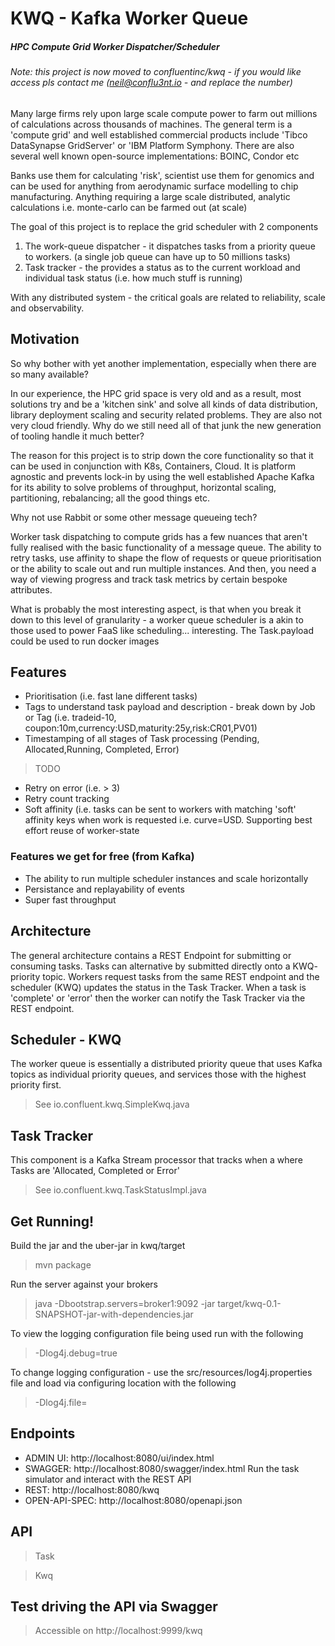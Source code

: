 # KWQ - Kafka Worker Queue

##### HPC Compute Grid Worker Dispatcher/Scheduler

###### Note: this project is now moved to confluentinc/kwq - if you would like access pls contact me (neil@conflu3nt.io - and replace the number)

Many large firms rely upon large scale compute power to farm out millions of calculations across thousands of machines. The general term is a 'compute grid' and well established commercial products include 'Tibco DataSynapse GridServer' or 'IBM Platform Symphony. There are also several well known open-source implementations: BOINC, Condor etc 

Banks use them for calculating 'risk', scientist use them for genomics and can be used for anything from aerodynamic surface modelling to chip manufacturing. Anything requiring a large scale distributed, analytic calculations i.e. monte-carlo can be farmed out (at scale)

The goal of this project is to replace the grid scheduler with 2 components 
1. The work-queue dispatcher - it dispatches tasks from a priority queue to workers. (a single job queue can have up to 50 millions tasks)
2. Task tracker - the provides a status as to the current workload and individual task status (i.e. how much stuff is running)

With any distributed system - the critical goals are related to reliability, scale and observability.

## Motivation

So why bother with yet another implementation, especially when there are so many available? 

In our experience, the HPC grid space is very old and as a result, most solutions try and be a 
'kitchen sink' and solve all kinds of data distribution, library deployment scaling and security related problems. 
They are also not very cloud friendly. Why do we still need all of that junk the new generation of tooling handle it much better? 

The reason for this project is to strip down the core functionality so that it can be used in conjunction with K8s, Containers, Cloud. It is platform agnostic and prevents lock-in by using the well established Apache Kafka for its ability to solve problems of throughput, horizontal scaling, partitioning, rebalancing; all the good things etc.

Why not use Rabbit or some other message queueing tech?

Worker task dispatching to compute grids has a few nuances that aren't fully realised with the 
basic functionality of a message queue. The ability to retry tasks, use affinity to shape the flow 
of requests or queue prioritisation or the ability to scale out and run multiple instances. 
And then, you need a way of viewing progress and track task metrics by certain bespoke attributes.

What is probably the most interesting aspect, is that when you break it down to this level of 
granularity - a worker queue scheduler is a akin to those used to power FaaS like scheduling... interesting. The Task.payload could be used to run docker images

## Features

- Prioritisation (i.e. fast lane different tasks)
- Tags to understand task payload and description - break down by Job or Tag (i.e. tradeid-10, coupon:10m,currency:USD,maturity:25y,risk:CR01,PV01)
- Timestamping of all stages of Task processing (Pending, Allocated,Running, Completed, Error)
>TODO
- Retry on error (i.e. > 3)
- Retry count tracking
- Soft affinity (i.e. tasks can be sent to workers with matching 'soft' affinity keys when work is requested i.e. curve=USD. Supporting best effort reuse of worker-state

### Features we get for free (from Kafka)

- The ability to run multiple scheduler instances and scale horizontally
- Persistance and replayability of events
- Super fast throughput


## Architecture
The general architecture contains a REST Endpoint for submitting or consuming tasks. Tasks can alternative by submitted directly onto a KWQ- priority topic.
Workers request tasks from the same REST endpoint and the scheduler (KWQ) updates the status in the Task Tracker. When a task is 'complete' or 'error' then the worker can notify the Task Tracker via the REST endpoint.

## Scheduler - KWQ

The worker queue is essentially a distributed priority queue that uses Kafka topics as individual priority queues, and services those with the highest priority first. 
> See io.confluent.kwq.SimpleKwq.java

## Task Tracker
This component is a Kafka Stream processor that tracks when a where Tasks are 'Allocated, Completed or Error'
> See io.confluent.kwq.TaskStatusImpl.java

## Get Running!

Build the jar and the uber-jar in kwq/target
> mvn package

Run the server against your brokers
> java -Dbootstrap.servers=broker1:9092  -jar target/kwq-0.1-SNAPSHOT-jar-with-dependencies.jar

To view the logging configuration file being used run with the following 
> -Dlog4j.debug=true

To change logging configuration - use the src/resources/log4j.properties file and load via configuring location with the following  
> -Dlog4j.file=<new-log-file>


 ## Endpoints
 - ADMIN UI: http://localhost:8080/ui/index.html
 - SWAGGER: http://localhost:8080/swagger/index.html Run the task simulator and interact with the REST API 
 - REST: http://localhost:8080/kwq 
 - OPEN-API-SPEC: http://localhost:8080/openapi.json
 
 ## API

> Task

> Kwq


## Test driving the API via Swagger

> Accessible on http://localhost:9999/kwq

